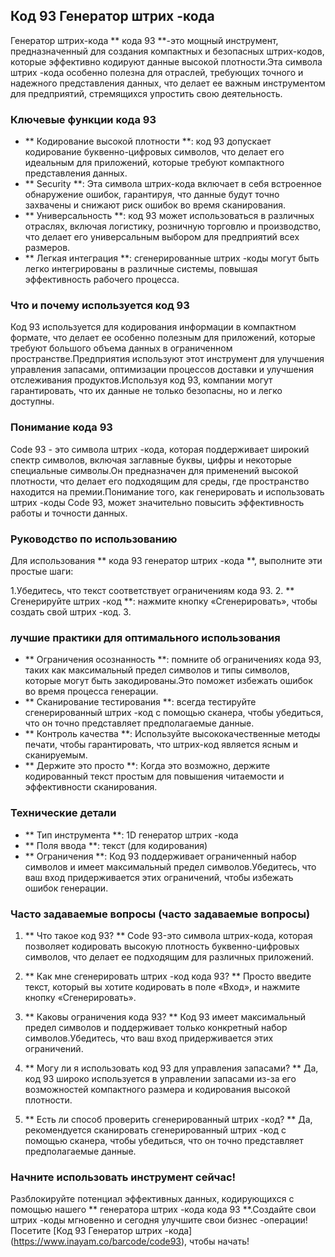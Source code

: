## Код 93 Генератор штрих -кода

Генератор штрих-кода ** кода 93 **-это мощный инструмент, предназначенный для создания компактных и безопасных штрих-кодов, которые эффективно кодируют данные высокой плотности.Эта символа штрих -кода особенно полезна для отраслей, требующих точного и надежного представления данных, что делает ее важным инструментом для предприятий, стремящихся упростить свою деятельность.

### Ключевые функции кода 93

- ** Кодирование высокой плотности **: код 93 допускает кодирование буквенно-цифровых символов, что делает его идеальным для приложений, которые требуют компактного представления данных.
- ** Security **: Эта символа штрих-кода включает в себя встроенное обнаружение ошибок, гарантируя, что данные будут точно захвачены и снижают риск ошибок во время сканирования.
- ** Универсальность **: код 93 может использоваться в различных отраслях, включая логистику, розничную торговлю и производство, что делает его универсальным выбором для предприятий всех размеров.
- ** Легкая интеграция **: сгенерированные штрих -коды могут быть легко интегрированы в различные системы, повышая эффективность рабочего процесса.

### Что и почему используется код 93

Код 93 используется для кодирования информации в компактном формате, что делает ее особенно полезным для приложений, которые требуют большого объема данных в ограниченном пространстве.Предприятия используют этот инструмент для улучшения управления запасами, оптимизации процессов доставки и улучшения отслеживания продуктов.Используя код 93, компании могут гарантировать, что их данные не только безопасны, но и легко доступны.

### Понимание кода 93

Code 93 - это символа штрих -кода, которая поддерживает широкий спектр символов, включая заглавные буквы, цифры и некоторые специальные символы.Он предназначен для применений высокой плотности, что делает его подходящим для среды, где пространство находится на премии.Понимание того, как генерировать и использовать штрих -коды Code 93, может значительно повысить эффективность работы и точности данных.

### Руководство по использованию

Для использования ** кода 93 генератор штрих -кода **, выполните эти простые шаги:

1.Убедитесь, что текст соответствует ограничениям кода 93.
2. ** Сгенерируйте штрих -код **: нажмите кнопку «Сгенерировать», чтобы создать свой штрих -код.
3.

### лучшие практики для оптимального использования

- ** Ограничения осознанность **: помните об ограничениях кода 93, таких как максимальный предел символов и типы символов, которые могут быть закодированы.Это поможет избежать ошибок во время процесса генерации.
- ** Сканирование тестирования **: всегда тестируйте сгенерированный штрих -код с помощью сканера, чтобы убедиться, что он точно представляет предполагаемые данные.
- ** Контроль качества **: Используйте высококачественные методы печати, чтобы гарантировать, что штрих-код является ясным и сканируемым.
- ** Держите это просто **: Когда это возможно, держите кодированный текст простым для повышения читаемости и эффективности сканирования.

### Технические детали

- ** Тип инструмента **: 1D генератор штрих -кода
- ** Поля ввода **: текст (для кодирования)
- ** Ограничения **: Код 93 поддерживает ограниченный набор символов и имеет максимальный предел символов.Убедитесь, что ваш вход придерживается этих ограничений, чтобы избежать ошибок генерации.

### Часто задаваемые вопросы (часто задаваемые вопросы)

1. ** Что такое код 93? **
Code 93-это символа штрих-кода, которая позволяет кодировать высокую плотность буквенно-цифровых символов, что делает ее подходящим для различных приложений.

2. ** Как мне сгенерировать штрих -код кода 93? **
Просто введите текст, который вы хотите кодировать в поле «Вход», и нажмите кнопку «Сгенерировать».

3. ** Каковы ограничения кода 93? **
Код 93 имеет максимальный предел символов и поддерживает только конкретный набор символов.Убедитесь, что ваш вход придерживается этих ограничений.

4. ** Могу ли я использовать код 93 для управления запасами? **
Да, код 93 широко используется в управлении запасами из-за его возможностей компактного размера и кодирования высокой плотности.

5. ** Есть ли способ проверить сгенерированный штрих -код? **
Да, рекомендуется сканировать сгенерированный штрих -код с помощью сканера, чтобы убедиться, что он точно представляет предполагаемые данные.

### Начните использовать инструмент сейчас!

Разблокируйте потенциал эффективных данных, кодирующихся с помощью нашего ** генератора штрих -кода кода 93 **.Создайте свои штрих -коды мгновенно и сегодня улучшите свои бизнес -операции!Посетите [Код 93 Генератор штрих -кода] (https://www.inayam.co/barcode/code93), чтобы начать!